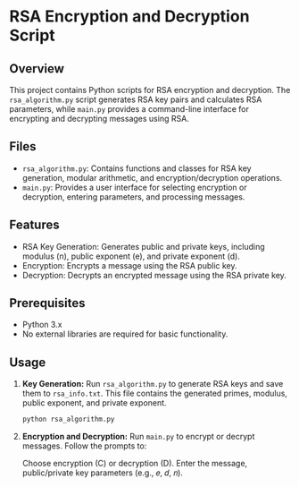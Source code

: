 # RSA Encryption and Decryption Script

## Overview

This project contains Python scripts for RSA encryption and decryption. The `rsa_algorithm.py` script generates RSA key pairs and calculates RSA parameters, while `main.py` provides a command-line interface for encrypting and decrypting messages using RSA.

## Files

- `rsa_algorithm.py`: Contains functions and classes for RSA key generation, modular arithmetic, and encryption/decryption operations.
- `main.py`: Provides a user interface for selecting encryption or decryption, entering parameters, and processing messages.

## Features

- RSA Key Generation: Generates public and private keys, including modulus \(n\), public exponent \(e\), and private exponent \(d\).
- Encryption: Encrypts a message using the RSA public key.
- Decryption: Decrypts an encrypted message using the RSA private key.

## Prerequisites

- Python 3.x
- No external libraries are required for basic functionality.

## Usage

1. **Key Generation:**
   Run `rsa_algorithm.py` to generate RSA keys and save them to `rsa_info.txt`. This file contains the generated primes, modulus, public exponent, and private exponent.

   ```bash
   python rsa_algorithm.py
   ```
2. **Encryption and Decryption:**
   Run `main.py` to encrypt or decrypt messages.
   Follow the prompts to:

   Choose encryption (C) or decryption (D).
   Enter the message, public/private key parameters (e.g., 𝑒, 𝑑, 𝑛).
